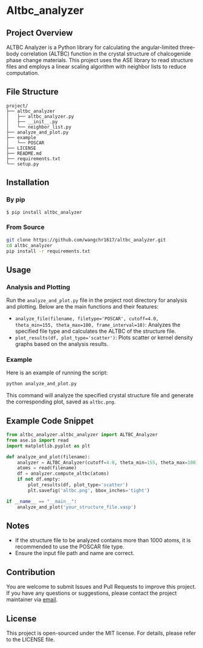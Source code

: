 
# Altbc_analyzer

## Project Overview
ALTBC Analyzer is a Python library for calculating the angular-limited three-body correlation (ALTBC) function in the crystal structure of chalcogenide phase change materials.
This project uses the ASE library to read structure files and employs a linear scaling algorithm with neighbor lists to reduce computation.

## File Structure
```
project/
├── altbc_analyzer
│   ├── altbc_analyzer.py
│   ├── __init__.py
│   └── neighbor_list.py
├── analyze_and_plot.py
├── example
│   └── POSCAR
├── LICENSE
├── README.md
├── requirements.txt
└── setup.py
```

## Installation

### By pip 

```shell
$ pip install altbc_analyzer
```

### From Source

```bash
git clone https://github.com/wangchr1617/altbc_analyzer.git
cd altbc_analyzer
pip install -r requirements.txt
```

## Usage
### Analysis and Plotting
Run the `analyze_and_plot.py` file in the project root directory for analysis and plotting. Below are the main functions and their features:

- `analyze_file(filename, filetype='POSCAR', cutoff=4.0, theta_min=155, theta_max=180, frame_interval=10)`: Analyzes the specified file type and calculates the ALTBC of the structure file.
- `plot_results(df, plot_type='scatter')`: Plots scatter or kernel density graphs based on the analysis results.

### Example
Here is an example of running the script:
```bash
python analyze_and_plot.py
```

This command will analyze the specified crystal structure file and generate the corresponding plot, saved as `altbc.png`.

## Example Code Snippet
```python
from altbc_analyzer.altbc_analyzer import ALTBC_Analyzer
from ase.io import read
import matplotlib.pyplot as plt

def analyze_and_plot(filename):
    analyzer = ALTBC_Analyzer(cutoff=4.0, theta_min=155, theta_max=180)
    atoms = read(filename)
    df = analyzer.compute_altbc(atoms)
    if not df.empty:
        plot_results(df, plot_type='scatter')
        plt.savefig('altbc.png', bbox_inches='tight')

if __name__ == "__main__":
    analyze_and_plot('your_structure_file.vasp')
```

## Notes
- If the structure file to be analyzed contains more than 1000 atoms, it is recommended to use the POSCAR file type.
- Ensure the input file path and name are correct.

## Contribution
You are welcome to submit Issues and Pull Requests to improve this project. If you have any questions or suggestions, please contact the project maintainer via [email](mailto:wangchr1617@gmail.com).

## License
This project is open-sourced under the MIT license. For details, please refer to the LICENSE file.
